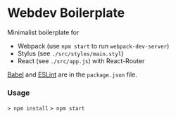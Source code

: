 # Webdev Boilerplate

Minimalist boilerplate for

- Webpack (use `npm start` to run `webpack-dev-server`)
- Stylus (see `./src/styles/main.styl`) 
- React (see `./src/app.js`) with React-Router

[Babel](http://babeljs.io/docs/usage/options/) and
[ESLint](http://eslint.org/docs/rules/quotes) are in the `package.json` file.

### Usage

`> npm install`
`> npm start`

